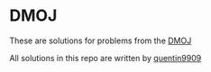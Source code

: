 # DMOJ
These are solutions for problems from the [DMOJ](https://dmoj.ca)

All solutions in this repo are written by [quentin9909](https://dmoj.ca/user/quentin9909)
